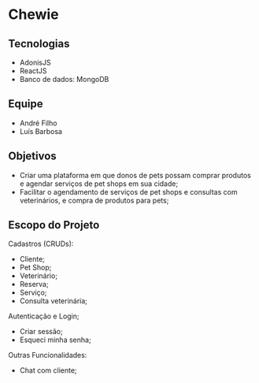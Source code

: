 Chewie
======

Tecnologias
-----------

* AdonisJS
* ReactJS
* Banco de dados: MongoDB

Equipe
------

* André Filho
* Luís Barbosa


Objetivos
---------

* Criar uma plataforma em que donos de pets possam comprar produtos e agendar serviços de pet shops em sua cidade;
* Facilitar o agendamento de serviços de pet shops e consultas com veterinários, e compra de produtos para pets;

Escopo do Projeto
-----------------

Cadastros (CRUDs): 

* Cliente;
* Pet Shop;
* Veterinário;
* Reserva;
* Serviço;
* Consulta veterinária; 

Autenticação e Login;

* Criar sessão;
* Esqueci minha senha;

Outras Funcionalidades:

* Chat com cliente;

